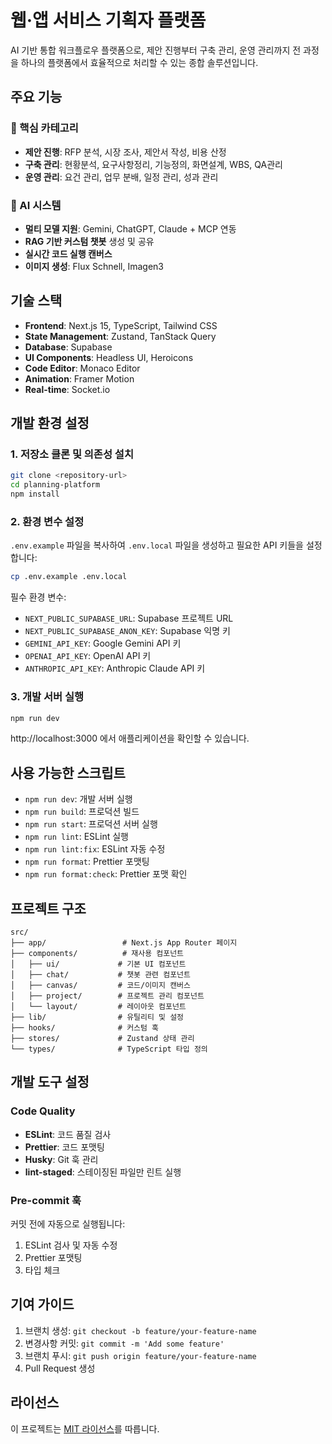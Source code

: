 # 웹·앱 서비스 기획자 플랫폼

AI 기반 통합 워크플로우 플랫폼으로, 제안 진행부터 구축 관리, 운영 관리까지 전 과정을 하나의 플랫폼에서 효율적으로 처리할 수 있는 종합 솔루션입니다.

## 주요 기능

### 🎯 핵심 카테고리

- **제안 진행**: RFP 분석, 시장 조사, 제안서 작성, 비용 산정
- **구축 관리**: 현황분석, 요구사항정리, 기능정의, 화면설계, WBS, QA관리
- **운영 관리**: 요건 관리, 업무 분배, 일정 관리, 성과 관리

### 🤖 AI 시스템

- **멀티 모델 지원**: Gemini, ChatGPT, Claude + MCP 연동
- **RAG 기반 커스텀 챗봇** 생성 및 공유
- **실시간 코드 실행 캔버스**
- **이미지 생성**: Flux Schnell, Imagen3

## 기술 스택

- **Frontend**: Next.js 15, TypeScript, Tailwind CSS
- **State Management**: Zustand, TanStack Query
- **Database**: Supabase
- **UI Components**: Headless UI, Heroicons
- **Code Editor**: Monaco Editor
- **Animation**: Framer Motion
- **Real-time**: Socket.io

## 개발 환경 설정

### 1. 저장소 클론 및 의존성 설치

```bash
git clone <repository-url>
cd planning-platform
npm install
```

### 2. 환경 변수 설정

`.env.example` 파일을 복사하여 `.env.local` 파일을 생성하고 필요한 API 키들을 설정합니다:

```bash
cp .env.example .env.local
```

필수 환경 변수:

- `NEXT_PUBLIC_SUPABASE_URL`: Supabase 프로젝트 URL
- `NEXT_PUBLIC_SUPABASE_ANON_KEY`: Supabase 익명 키
- `GEMINI_API_KEY`: Google Gemini API 키
- `OPENAI_API_KEY`: OpenAI API 키
- `ANTHROPIC_API_KEY`: Anthropic Claude API 키

### 3. 개발 서버 실행

```bash
npm run dev
```

http://localhost:3000 에서 애플리케이션을 확인할 수 있습니다.

## 사용 가능한 스크립트

- `npm run dev`: 개발 서버 실행
- `npm run build`: 프로덕션 빌드
- `npm run start`: 프로덕션 서버 실행
- `npm run lint`: ESLint 실행
- `npm run lint:fix`: ESLint 자동 수정
- `npm run format`: Prettier 포맷팅
- `npm run format:check`: Prettier 포맷 확인

## 프로젝트 구조

```
src/
├── app/                 # Next.js App Router 페이지
├── components/          # 재사용 컴포넌트
│   ├── ui/             # 기본 UI 컴포넌트
│   ├── chat/           # 챗봇 관련 컴포넌트
│   ├── canvas/         # 코드/이미지 캔버스
│   ├── project/        # 프로젝트 관리 컴포넌트
│   └── layout/         # 레이아웃 컴포넌트
├── lib/                # 유틸리티 및 설정
├── hooks/              # 커스텀 훅
├── stores/             # Zustand 상태 관리
└── types/              # TypeScript 타입 정의
```

## 개발 도구 설정

### Code Quality

- **ESLint**: 코드 품질 검사
- **Prettier**: 코드 포맷팅
- **Husky**: Git 훅 관리
- **lint-staged**: 스테이징된 파일만 린트 실행

### Pre-commit 훅

커밋 전에 자동으로 실행됩니다:

1. ESLint 검사 및 자동 수정
2. Prettier 포맷팅
3. 타입 체크

## 기여 가이드

1. 브랜치 생성: `git checkout -b feature/your-feature-name`
2. 변경사항 커밋: `git commit -m 'Add some feature'`
3. 브랜치 푸시: `git push origin feature/your-feature-name`
4. Pull Request 생성

## 라이선스

이 프로젝트는 [MIT 라이선스](LICENSE)를 따릅니다.
